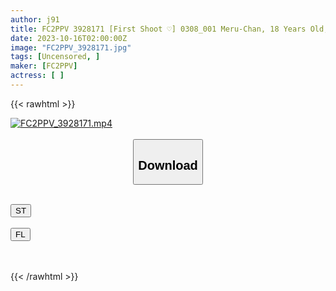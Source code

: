 ```yaml
---
author: j91
title: FC2PPV 3928171 [First Shoot ♡] 0308_001 Meru-Chan, 18 Years Old, Right After Graduation, A Beautiful JD With A Boyfriend Ends Her Life At The Age Of 18 With Her AV Debut Where She Shows Her Face Completely, Irresponsibly Impregnates Her, And Cums Inside Her (Explosion)
date: 2023-10-16T02:00:00Z
image: "FC2PPV_3928171.jpg"
tags: [Uncensored, ]
maker: [FC2PPV]
actress: [ ]
---
```



{{< rawhtml >}}

<div class="video" data-videoid="prXoz09zOQuxp7">
    <a href="javascript:;">
        <img src="https://my.j91.asia/posts/FC2PPV_3928171/FC2PPV_3928171.jpg" width="WIDTH" height="HEIGHT" alt="FC2PPV_3928171.mp4" loading="lazy">
    </a>
</div>

<script type="text/javascript" src="https://j91.asia/asset/on-demand-st.js"></script>

<br>
  <link rel="stylesheet" href="https://j91.asia/asset/bs5.css">
  
  <center>
  <button class="btn btn-primary" type="button" data-bs-toggle="collapse" data-bs-target=".multi-collapse" aria-expanded="false" aria-controls="multiCollapseExample1 multiCollapseExample2"><h2>Download</h2></button></center>
</p>
<div class="row">
  <div class="col">
    <div class="collapse multi-collapse" id="multiCollapseExample1">
      <div class="card card-body">
	      	      <br>
<div class="buttons">  
<a href="https://streamtape.to/v/prXoz09zOQuxp7"><button class="btn-hover color-3"><i class="fa fa-download"></i> ST</button></a></div>
    </div>
  </div>
</div>
  <div class="col">
    <div class="collapse multi-collapse" id="multiCollapseExample2">
      <div class="card card-body">
	      <br>
<div class="buttons">
    <a href="https://filelions.online/f/beh1azhgs6zb"><button class="btn-hover color-9"><i class="fa fa-download"></i> FL</button></a></div>
<br><br>
      </div>
    </div>
  </div>
</div>

{{< /rawhtml >}}